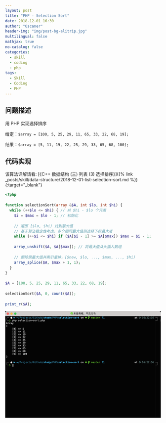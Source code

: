 ```yaml
---
layout: post
title: "PHP - Selection Sort"
date: 2018-12-01 16:30
author: "Oscaner"
header-img: "img/post-bg-alitrip.jpg"
multilingual: false
mathjax: true
no-catalog: false
categories:
  - skill
  - coding
  - php
tags:
  - Skill
  - Coding
  - PHP
---
```


## 问题描述

用 PHP 实现选择排序

给定：`$array = [100, 5, 25, 29, 11, 65, 33, 22, 68, 19];`

结果：`$array = [5, 11, 19, 22, 25, 29, 33, 65, 68, 100];`

## 代码实现

该算法详解请看: [《C++ 数据结构 (三) 列表 (3) 选择排序》]({% link _posts/skill/data-structure/2018-12-01-list-selection-sort.md %}){:target="_blank"}

```php
<?php

function selectionSort(array &$A, int $lo, int $hi) {
  while (++$lo <= $hi) { // 共 $hi - $lo 个元素
    $i = $max = $lo - 1; // 初始化

    // 遍历 [$lo, $hi) 找到最大值
    // 基于算法稳定性考虑，多个相同最大值则选择下标最大者
    while (++$i <= $hi) if ($A[$i - 1] >= $A[$max]) $max = $i - 1;

    array_unshift($A, $A[$max]); // 将最大值从头插入数组

    // 删除原最大值并索引重排，[$new, $lo, ..., $max, ..., $hi)
    array_splice($A, $max + 1, 1);
  }
}

$A = [100, 5, 25, 29, 11, 65, 33, 22, 68, 19];

selectionSort($A, 0, count($A));

print_r($A);
```

![1.png](/assets/img/in-post/skill/coding/post-php-selection-sort/1.png)
